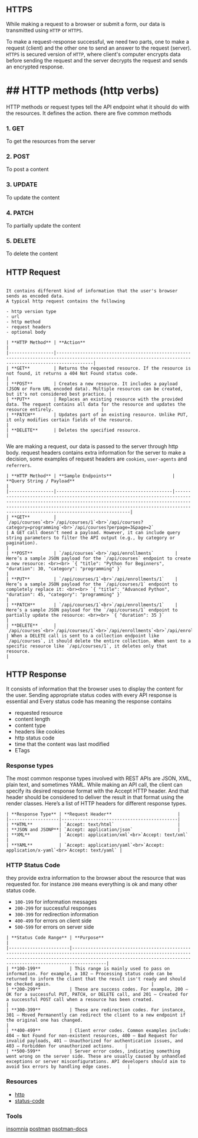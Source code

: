 ## HTTPS

While making a request to a browser or submit a form, our data is transmitted using `HTTP` or `HTTPS`.

To make a request-response successful, we need two parts, one to make a request (client) and the other one to send an answer to the request (server).
`HTTPS` is secured version of `HTTP`, where client's computer encrypts data before sending the request and the server decrypts the request and sends an encrypted response.

# ## HTTP methods (http verbs)

HTTP methods or request types tell the API endpoint what it should do with the resources. It defines the action.
there are five common methods

### 1. GET

To get the resources from the server

### 2. POST

To post a content

### 3. UPDATE

To update the content

### 4. PATCH

To partially update the content

### 5. DELETE

To delete the content

## HTTP Request

```table

It contains different kind of information that the user's browser sends as encoded data.
A typical http request contains the following

- http version type
- url
- http method
- request headers
- optional body

| **HTTP Method** | **Action**                                                                                                                                              |
|-----------------|----------------------------------------------------------------------------------------------------------------------------------------------------------|
| **GET**         | Returns the requested resource. If the resource is not found, it returns a 404 Not Found status code.                                                    |
| **POST**        | Creates a new resource. It includes a payload (JSON or Form URL encoded data). Multiple resources can be created, but it's not considered best practice. |
| **PUT**         | Replaces an existing resource with the provided data. The request contains all data for the resource and updates the resource entirely.                  |
| **PATCH**       | Updates part of an existing resource. Unlike PUT, it only modifies certain fields of the resource.                                                       |
| **DELETE**      | Deletes the specified resource.                                                                                                                          |
```

We are making a request, our data is passed to the server through http body.
request headers contains extra information for the server to make a decision, some examples of request headers are `cookies`, `user-agents` and `referrers`.

```table
| **HTTP Method** | **Sample Endpoints**                       | **Query String / Payload**                                                                                                                                                                                                                                           |
|-----------------|--------------------------------------------|-----------------------------------------------------------------------------------------------------------------------------------------------------------------------------------------------------------------------------------------------------------------------|
| **GET**         | `/api/courses`<br>`/api/courses/1`<br>`/api/courses?category=programming`<br>`/api/courses?perpage=3&page=2`                   | A GET call doesn’t need a payload. However, it can include query string parameters to filter the API output (e.g., by category or pagination).                                                                                                                       |
| **POST**        | `/api/courses`<br>`/api/enrollments`        | Here’s a sample JSON payload for the `/api/courses` endpoint to create a new resource: <br><br> `{ "title": "Python for Beginners", "duration": 30, "category": "programming" }`                                                                                       |
| **PUT**         | `/api/courses/1`<br>`/api/enrollments/1`    | Here’s a sample JSON payload for the `/api/courses/1` endpoint to completely replace it: <br><br> `{ "title": "Advanced Python", "duration": 45, "category": "programming" }`                                                                                           |
| **PATCH**       | `/api/courses/1`<br>`/api/enrollments/1`    | Here’s a sample JSON payload for the `/api/courses/1` endpoint to partially update the resource: <br><br> `{ "duration": 35 }`                                                                                                                                         |
| **DELETE**      | `/api/courses`<br>`/api/courses/1`<br>`/api/enrollments`<br>`/api/enrollments/1` | When a DELETE call is sent to a collection endpoint like `/api/courses`, it should delete the entire collection. When sent to a specific resource like `/api/courses/1`, it deletes only that resource.                                                                 |

```

## HTTP Response

It consists of information that the browser uses to display the content for the user.
Sending appropriate status codes with every API response is essential and Every status code has meaning
the response contains

- requested resource
- content length
- content type
- headers like cookies
- http status code
- time that the content was last modified
- ETags

### Response types

The most common response types involved with REST APIs are JSON, XML, plain text, and sometimes YAML.
While making an API call, the client can specify its desired response format with the Accept HTTP header. And that header should be considered to deliver the result in that format using the render classes. Here’s a list of HTTP headers for different response types.

```table
| **Response Type** | **Request Header**                         |
|-------------------|--------------------------------------------|
| **HTML**          | `Accept: text/html`                        |
| **JSON and JSONP**| `Accept: application/json`                 |
| **XML**           | `Accept: application/xml`<br>`Accept: text/xml` |
| **YAML**          | `Accept: application/yaml`<br>`Accept: application/x-yaml`<br>`Accept: text/yaml` |

```

### HTTP Status Code

they provide extra information to the browser about the resource that was requested for.
for instance `200` means everything is ok and many other status code.

- `100-199` for information messages
- `200-299` for successful responses
- `300-399` for redirection information
- `400-499` for errors on client side
- `500-599` for errors on server side

```table
| **Status Code Range** | **Purpose**                                                                                                                                                                                                                   |
|-----------------------|-------------------------------------------------------------------------------------------------------------------------------------------------------------------------------------------------------------------------------|
| **100-199**           | This range is mainly used to pass on information. For example, a 102 – Processing status code can be returned to inform the client that the result isn't ready and should be checked again.                                      |
| **200-299**           | These are success codes. For example, 200 – OK for a successful PUT, PATCH, or DELETE call, and 201 – Created for a successful POST call when a resource has been created.                                                     |
| **300-399**           | These are redirection codes. For instance, 301 – Moved Permanently can redirect the client to a new endpoint if the original one has changed.                                                                                  |
| **400-499**           | Client error codes. Common examples include: 404 – Not Found for non-existent resources, 400 – Bad Request for invalid payloads, 401 – Unauthorized for authentication issues, and 403 – Forbidden for unauthorized actions.    |
| **500-599**           | Server error codes, indicating something went wrong on the server side. These are usually caused by unhandled exceptions or server misconfigurations. API developers should aim to avoid 5xx errors by handling edge cases.      |

```

### Resources

- [http](https://httpbin.org/#/Status_codes)
- [status-code](https://developer.mozilla.org/en-US/docs/Web/HTTP/Status)

### Tools

[insomnia](https://docs.insomnia.rest/)
[postman](https://www.postman.com/)
[psotman-docs](https://www.postman.com/postman/published-postman-templates/documentation/ae2ja6x/postman-echo?ctx=documentation)
